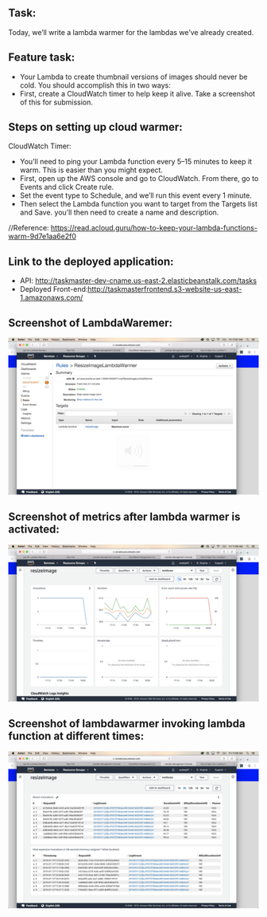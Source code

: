 
## Task:
Today, we’ll write a lambda warmer for the lambdas we’ve already created.

## Feature task:
- Your Lambda to create thumbnail versions of images should never be cold. You should accomplish this in two ways:
- First, create a CloudWatch timer to help keep it alive. Take a screenshot of this for submission.

## Steps on setting up cloud warmer:
CloudWatch Timer:

- You’ll need to ping your Lambda function every 5–15 minutes to keep it warm. This is easier than you might expect.
- First, open up the AWS console and go to CloudWatch. From there, go to Events and click Create rule. 
- Set the event type to Schedule, and we’ll run this event every 1 minute.
- Then select the Lambda function you want to target from the Targets list and Save. you’ll then need to create a name and description.

//Reference: https://read.acloud.guru/how-to-keep-your-lambda-functions-warm-9d7e1aa6e2f0

## Link to the deployed application:
- API: http://taskmaster-dev-cname.us-east-2.elasticbeanstalk.com/tasks
- Deployed Front-end:http://taskmasterfrontend.s3-website-us-east-1.amazonaws.com/ 

## Screenshot of LambdaWaremer:
![LambdaWarmer](https://raw.githubusercontent.com/sadhikari07/taskmaster-frontend/master/assets/Screen%20Shot%202019-07-12%20at%2011.07.45%20AM.png)

## Screenshot of metrics after lambda warmer is activated:
![LambdaWarmer](https://raw.githubusercontent.com/sadhikari07/taskmaster-frontend/master/assets/Screen%20Shot%202019-07-12%20at%2011.08.02%20AM.png)

## Screenshot of lambdawarmer invoking lambda function at different times:
![LambdaWarmer](https://raw.githubusercontent.com/sadhikari07/taskmaster-frontend/master/assets/Screen%20Shot%202019-07-12%20at%2011.08.06%20AM.png)
